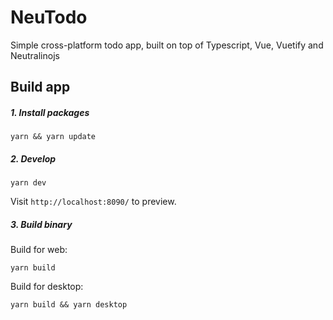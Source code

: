 # NeuTodo

Simple cross-platform todo app, built on top of Typescript, Vue, Vuetify and Neutralinojs

## Build app

##### 1. Install packages

```console
yarn && yarn update
```

##### 2. Develop

```console
yarn dev
```

Visit `http://localhost:8090/` to preview.

##### 3. Build binary

Build for web:

```console
yarn build
```

Build for desktop:

```console
yarn build && yarn desktop
```
